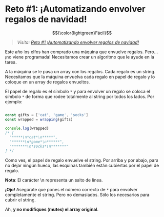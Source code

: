 # Reto #1: ¡Automatizando envolver regalos de navidad&excl;

$${\color{lightgreen}Fácil}$$

> _Visita: [Reto #1 ¡Automatizando envolver regalos de navidad&excl;](https://2022.adventjs.dev/es/challenges/2022/1)_

Este año los elfos han comprado una máquina que envuelve regalos. Pero… ¡no viene
programada! Necesitamos crear un algoritmo que le ayude en la tarea.

A la máquina se le pasa un array con los regalos. Cada regalo es un string.
Necesitamos que la máquina envuelva cada regalo en papel de regalo y lo coloque
en un array de regalos envueltos.

El papel de regalo es el símbolo `*` y para envolver un regalo se coloca el símbolo
`*` de forma que rodee totalmente al string por todos los lados. Por ejemplo:

```javascript

const gifts = ['cat', 'game', 'socks']
const wrapped = wrapping(gifts)

console.log(wrapped)
/* [
  "*****\n*cat*\n*****",
  "******\n*game*\n******",
  "*******\n*socks*\n*******"
] */

```

Como ves, el papel de regalo envuelve el string. Por arriba y por abajo, para no
dejar ningún hueco, las esquinas también están cubiertas por el papel de regalo.

**Nota**: El carácter \n representa un salto de línea.

**¡Ojo!** Asegúrate que pones el número correcto de `*` para envolver completamente
el string. Pero no demasiados. Sólo los necesarios para cubrir el string.

Ah, **y no modifiques (mutes) el array original.**
